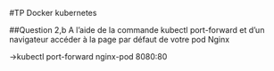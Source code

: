 #TP Docker kubernetes

##Question 2,b A l’aide de la commande kubectl port-forward et d’un navigateur accéder à la
page par défaut de votre pod Nginx

->kubectl port-forward nginx-pod 8080:80


